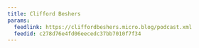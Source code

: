 ```yaml
---
title: Clifford Beshers
params:
  feedlink: https://cliffordbeshers.micro.blog/podcast.xml
  feedid: c278d76e4fd06eecedc37bb7010f7f34
---
```

